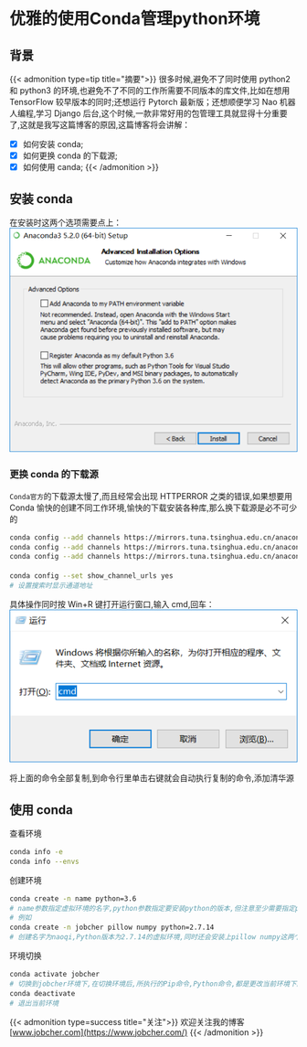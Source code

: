 # 优雅的使用Conda管理python环境


## 背景

{{< admonition type=tip title="摘要">}}
很多时候,避免不了同时使用 python2 和 python3 的环境,也避免不了不同的工作所需要不同版本的库文件,比如在想用 TensorFlow 较早版本的同时;还想运行 Pytorch 最新版；还想顺便学习 Nao 机器人编程,学习 Django 后台,这个时候,一款非常好用的包管理工具就显得十分重要了,这就是我写这篇博客的原因,这篇博客将会讲解：

- [x] 如何安装 conda;
- [x] 如何更换 conda 的下载源;
- [x] 如何使用 canda;
      {{< /admonition >}}

## 安装 conda

在安装时这两个选项需要点上：  
![conda_install](/images/conda_install.png)

### 更换 conda 的下载源

`Conda官方`的下载源太慢了,而且经常会出现 HTTPERROR 之类的错误,如果想要用 Conda 愉快的创建不同工作环境,愉快的下载安装各种库,那么换下载源是必不可少的

```sh
conda config --add channels https://mirrors.tuna.tsinghua.edu.cn/anaconda/pkgs/free/
conda config --add channels https://mirrors.tuna.tsinghua.edu.cn/anaconda/cloud/conda-forge
conda config --add channels https://mirrors.tuna.tsinghua.edu.cn/anaconda/cloud/msys2/

conda config --set show_channel_urls yes
# 设置搜索时显示通道地址
```

具体操作同时按 Win+R 键打开运行窗口,输入 cmd,回车：  
![cmd-conda](/images/cmd-conda.png)

将上面的命令全部复制,到命令行里单击右键就会自动执行复制的命令,添加清华源

## 使用 conda

查看环境

```sh
conda info -e
conda info --envs
```

创建环境

```sh
conda create -n name python=3.6
# name参数指定虚拟环境的名字,python参数指定要安装python的版本,但注意至少需要指定python版本或者要安装的包,在后一种情况下,自动安装最新python版本
# 例如
conda create -n jobcher pillow numpy python=2.7.14
# 创建名字为naoqi,Python版本为2.7.14的虚拟环境,同时还会安装上pillow numpy这两个库
```

环境切换

```sh
conda activate jobcher
# 切换到jobcher环境下,在切换环境后,所执行的Pip命令,Python命令,都是更改当前环境下的,不会影响到其他的环境
conda deactivate
# 退出当前环境
```

{{< admonition type=success title="关注">}}
欢迎关注我的博客[www.jobcher.com](https://www.jobcher.com/)
{{< /admonition >}}

